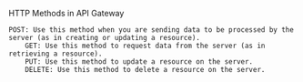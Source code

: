 HTTP Methods in API Gateway

	POST: Use this method when you are sending data to be processed by the server (as in creating or updating a resource).
    	GET: Use this method to request data from the server (as in retrieving a resource).
    	PUT: Use this method to update a resource on the server.
    	DELETE: Use this method to delete a resource on the server.
